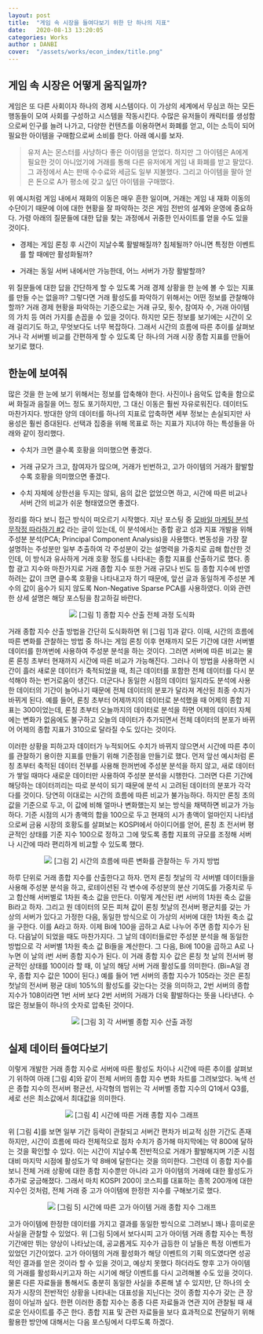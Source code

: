 ```yaml
---
layout: post
title:  "게임 속 시장을 들여다보기 위한 단 하나의 지표"
date:   2020-08-13 13:20:05
categories: Works
author : DANBI
cover:  "/assets/works/econ_index/title.png"
---
```




## 게임 속 시장은 어떻게 움직일까?

게임은 또 다른 사회이자 하나의 경제 시스템이다. 이 가상의 세계에서 무심코 하는 모든 행동들이 모여 사회를 구성하고 시스템을 작동시킨다. 수많은 유저들이 캐릭터를 생성함으로써 인구를 늘려 나가고, 다양한 컨텐츠를 이용하면서 화폐를 얻고, 이는 소득이 되어 필요한 아이템을 구매함으로써 소비를 한다. 아래 예시를 보자.

> 유저 A는 몬스터를 사냥하다 좋은 아이템을 얻었다. 하지만 그 아이템은 A에게 필요한 것이 아니었기에 거래를 통해 다른 유저에게 게임 내 화폐를 받고 팔았다. 그 과정에서 A는 판매 수수료와 세금도 일부 지불했다. 그리고 아이템을 팔아 얻은 돈으로 A가 평소에 갖고 싶던 아이템을 구매했다. 

위 예시처럼 게임 내에서 재화의 이동은 매우 흔한 일이며, 거래는 게임 내 재화 이동의 수단이기 때문에 이에 대한 현황을 잘 파악하는 것은 게임 전반의 설계와 운영에 중요하다. 가령 아래의 질문들에 대한 답을 찾는 과정에서 귀중한 인사이트를 얻을 수도 있을 것이다.

* 경제는 게임 론칭 후 시간이 지날수록 활발해질까? 침체될까? 아니면 특정한 이벤트를 할 때에만 활성화될까? 

* 거래는 동일 서버 내에서만 가능한데, 어느 서버가 가장 활발할까? 

위 질문들에 대한 답을 간단하게 할 수 있도록 거래 경제 상황을 한 눈에 볼 수 있는 지표를 만들 수는 없을까? 그렇다면 거래 활성도를 파악하기 위해서는 어떤 정보를 관찰해야 할까? 거래 경제 현황을 파악하는 기준으로는 거래 규모, 횟수, 참여자 수, 거래 아이템의 가치 등 여러 가지를 손꼽을 수 있을 것이다. 하지만 모든 정보를 보기에는 시간이 오래 걸리기도 하고, 무엇보다도 너무 복잡하다. 그래서 시간의 흐름에 따른 추이를 살펴보거나 각 서버별 비교를 간편하게 할 수 있도록 단 하나의 거래 시장 종합 지표를 만들어 보기로 했다.



## 한눈에 보여줘

많은 것을 한 눈에 보기 위해서는 정보를 압축해야 한다. 사진이나 음악도 압축을 함으로써 화질과 음질을 어느 정도 포기하지만, 그 대신 이동은 훨씬 자유로워진다. 데이터도 마찬가지다. 방대한 양의 데이터를 하나의 지표로 압축하면 세부 정보는 손실되지만 사용성은 훨씬 증대된다. 선택과 집중을 위해 목표로 하는 지표가 지녀야 하는 특성들을 아래와 같이 정리했다.

* 수치가 크면 클수록 호황을 의미했으면 좋겠다.

* 거래 규모가 크고, 참여자가 많으며, 거래가 빈번하고, 고가 아이템의 거래가 활발할수록 호황을 의미했으면 좋겠다.

* 수치 자체에 상한선을 두지는 않되, 음의 값은 없었으면 하고, 시간에 따른 비교나 서버 간의 비교가 쉬운 형태였으면 좋겠다.

정리를 하다 보니 접근 방식이 떠오르기 시작했다. 지난 포스팅 중 [모바일 마케팅 분석 무작정 따라하기 #2](https://danbi-ncsoft.github.io/works/2019/08/19/works-mobile_mkt-2.html) 라는 글이 있는데, 이 분석에서는 종합 광고 성과 지표 개발을 위해 주성분 분석(PCA; Principal Component Analysis)을 사용했다. 변동성을 가장 잘 설명하는 주성분만 일부 추출하여 각 주성분이 갖는 설명력을 가중치로 곱해 합산한 것인데, 이 방식과 유사하게 거래 호황 정도를 나타내는 종합 지표를 산출하기로 했다. 종합 광고 지수와 마찬가지로 거래 종합 지수 또한 거래 규모나 빈도 등 종합 지수에 반영하려는 값이 크면 클수록 호황을 나타내고자 하기 때문에, 앞선 글과 동일하게 주성분 계수의 값이 음수가 되지 않도록 Non-Negative Sparse PCA를 사용하였다. 이와 관련한 상세 설명은 해당 포스팅을 참고하길 바란다.

<p align="center">
<img src="/assets/works/econ_index/figure1.PNG"/>
[그림 1] 종합 지수 산출 전체 과정 도식화
</p>

거래 종합 지수 산출 방법을 간단히 도식화하면 위 [그림 1]과 같다. 이때, 시간의 흐름에 따른 변화를 관찰하는 방법 중 하나는 게임 론칭 이후 현재까지 모든 기간에 대한 서버별 데이터를 한꺼번에 사용하여 주성분 분석을 하는 것이다. 그러면 서버에 따른 비교는 물론 론칭 초부터 현재까지 시간에 따른 비교가 가능해진다. 그러나 이 방법을 사용하면 시간이 흘러 새로운 데이터가 축적되었을 때, 최근 데이터를 포함한 전체 데이터를 다시 분석해야 하는 번거로움이 생긴다. 더군다나 동일한 시점의 데이터 일지라도 분석에 사용한 데이터의 기간이 늘어나기 때문에 전체 데이터의 분포가 달라져 계산된 최종 수치가 바뀌게 된다. 예를 들어, 론칭 초부터 어제까지의 데이터로 분석했을 때 어제의 종합 지표는 300이었는데, 론칭 초부터 오늘까지의 데이터로 분석을 하면 어제의 데이터 자체에는 변화가 없음에도 불구하고 오늘의 데이터가 추가되면서 전체 데이터의 분포가 바뀌어 어제의 종합 지표가 310으로 달라질 수도 있다는 것이다.

이러한 상황을 피하고자 데이터가 누적되어도 수치가 바뀌지 않으면서 시간에 따른 추이를 관찰하기 용이한 지표를 만들기 위해 기준점을 만들기로 했다. 먼저 앞선 예시처럼 론칭 초부터 축적된 데이터 전부를 사용해 한꺼번에 주성분 분석을 하지 않고, 새로 데이터가 쌓일 때마다 새로운 데이터만 사용하여 주성분 분석을 시행한다. 그러면 다른 기간에 해당하는 데이터끼리는 따로 분석이 되기 때문에 분석 시 고려된 데이터의 분포가 각각 다를 것이다. 당연히 이대로는 시간의 흐름에 따른 비교가 불가능하다. 하지만 론칭 초의 값을 기준으로 두고, 이 값에 비해 얼마나 변화했는지 보는 방식을 채택하면 비교가 가능하다. 기준 시점의 시가 총액의 합을 100으로 두고 현재의 시가 총액이 얼마인지 나타냄으로써 금융 시장의 호황도를 살펴보는 KOSPI에서 아이디어를 얻어, 론칭 초 전서버 평균적인 상태를 기준 지수 100으로 정하고 그에 맞도록 종합 지표의 규모를 조정해 서버나 시간에 따라 편리하게 비교할 수 있도록 했다. 

<p align="center">
<img src="/assets/works/econ_index/figure2.PNG"/>
[그림 2] 시간의 흐름에 따른 변화를 관찰하는 두 가지 방법
</p>

하루 단위로 거래 종합 지수를 산출한다고 하자. 먼저 론칭 첫날의 각 서버별 데이터들을 사용해 주성분 분석을 하고, 로테이션된 각 변수에 주성분의 분산 기여도를 가중치로 두고 합산해 서버별로 1차원 축소 값을 만든다. 이렇게 계산된 i번 서버의 1차원 축소 값을 Bi라고 하자. 그리고 원 데이터의 모든 피쳐 값이 론칭 첫날의 전서버 평균치를 갖는 가상의 서버가 있다고 가정한 다음, 동일한 방식으로 이 가상의 서버에 대한 1차원 축소 값을 구한다. 이를 A라고 하자. 이제 Bi에 100을 곱하고 A로 나누어 주면 종합 지수가 된다. 다음날이 되었을 때도 마찬가지다. 그 날의 데이터들로만 주성분 분석을 해 동일한 방법으로 각 서버별 1차원 축소 값 Bi들을 계산한다. 그 다음, Bi에 100을 곱하고 A로 나누면 이 날의 i번 서버 종합 지수가 된다. 이 거래 종합 지수 값은 론칭 첫 날의 전서버 평균적인 상태를 100이라 할 때, 이 날의 해당 서버 거래 활성도를 의미한다. (Bi=A일 경우, 종합 지수 값은 100이 된다.) 예를 들어 1번 서버의 종합 지수가 105라는 것은 론칭 첫날의 전서버 평균 대비 105%의 활성도를 갖는다는 것을 의미하고, 2번 서버의 종합 지수가 108이라면 1번 서버 보다 2번 서버의 거래가 더욱 활발하다는 뜻을 나타낸다. 수많은 정보들이 하나의 숫자로 압축된 것이다.

<p align="center">
<img src="/assets/works/econ_index/figure3.PNG"/>
[그림 3] 각 서버별 종합 지수 산출 과정
</p>



## 실제 데이터 들여다보기

이렇게 개발한 거래 종합 지수로 서버에 따른 활성도 차이나 시간에 따른 추이를 살펴보기 위하여 아래 [그림 4]와 같이 전체 서버의 종합 지수 변화 차트를 그려보았다. 녹색 선은 종합 지수의 전서버 평균선, 사각형의 범위는 각 서버별 종합 지수의 Q1에서 Q3를, 세로 선은 최소값에서 최대값을 의미한다. 

<p align="center">
<img src="/assets/works/econ_index/figure4.PNG"/>
[그림 4] 시간에 따른 거래 종합 지수 그래프
</p>

위 [그림 4]를 보면 일부 기간 등락이 관찰되고 서버간 편차가 비교적 심한 기간도 존재하지만, 시간이 흐름에 따라 전체적으로 점차 수치가 증가해 마지막에는 약 800에 달하는 것을 확인할 수 있다. 이는 시간이 지날수록 전반적으로 거래가 활발해지며 기준 시점 대비 마지막 시점에 활성도가 약 8배에 달한다는 것을 의미한다. 그런데 이 종합 지수를 보니 전체 거래 상황에 대한 종합 지수뿐만 아니라 고가 아이템의 거래에 대한 활성도가 추가로 궁금해졌다. 그래서 마치 KOSPI 200이 코스피를 대표하는 종목 200개에 대한 지수인 것처럼, 전체 거래 중 고가 아이템에 한정한 지수를 구해보기로 했다.

<p align="center">
<img src="/assets/works/econ_index/figure5.PNG"/>
[그림 5] 시간에 따른 고가 아이템 거래 종합 지수 그래프
</p>

고가 아이템에 한정한 데이터를 가지고 결과를 동일한 방식으로 그려보니 꽤나 흥미로운 사실을 관찰할 수 있었다. 위 [그림 5]에서 보다시피 고가 아이템 거래 종합 지수는 특정 기간에만 뛰는 양상이 나타났는데, 공교롭게도 지수가 급등한 이 날들은 특정 이벤트가 있었던 기간이었다. 고가 아이템의 거래 활성화가 해당 이벤트의 기획 의도였다면 성공적인 결과를 얻은 것이라 할 수 있을 것이고, 예상치 못했다 하더라도 향후 고가 아이템의 거래를 활성화시키고자 하는 시기에 해당 이벤트를 다시 고려해볼 수도 있을 것이다. 물론 다른 자료들을 통해서도 충분히 동일한 사실을 추론해 낼 수 있지만, 단 하나의 숫자가 시장의 전반적인 상황을 나타내는 대표성을 지닌다는 것이 종합 지수가 갖는 큰 장점이 아닐까 싶다. 한편 이러한 종합 지수는 종종 다른 자료들과 연관 지어 관찰될 때 새로운 인사이트를 주곤 한다. 종합 지표 및 관련 자료들을 보다 효과적으로 전달하기 위해 활용한 방안에 대해서는 다음 포스팅에서 다루도록 하겠다.